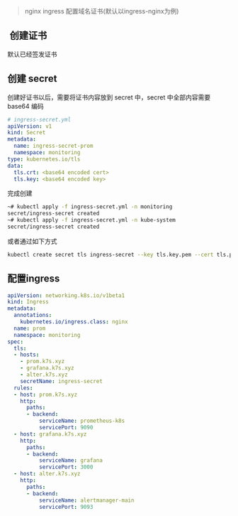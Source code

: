> nginx ingress 配置域名证书(默认以ingress-nginx为例)

##  创建证书

默认已经签发证书

## 创建 secret

创建好证书以后，需要将证书内容放到 secret 中，secret 中全部内容需要 base64 编码

```yaml
# ingress-secret.yml
apiVersion: v1
kind: Secret
metadata:
  name: ingress-secret-prom
  namespace: monitoring
type: kubernetes.io/tls
data:
  tls.crt: <base64 encoded cert>
  tls.key: <base64 encoded key>
```

完成创建

```bash
~# kubectl apply -f ingress-secret.yml -n monitoring
secret/ingress-secret created
~# kubectl apply -f ingress-secret.yml -n kube-system
secret/ingress-secret created
```

或者通过如下方式

```bash
kubectl create secret tls ingress-secret --key tls.key.pem --cert tls.pem
```

## 配置ingress

```yaml
apiVersion: networking.k8s.io/v1beta1
kind: Ingress
metadata:
  annotations:
    kubernetes.io/ingress.class: nginx
  name: prom
  namespace: monitoring
spec:
  tls:
  - hosts:
    - prom.k7s.xyz
    - grafana.k7s.xyz
    - alter.k7s.xyz
    secretName: ingress-secret
  rules:
  - host: prom.k7s.xyz
    http:
      paths:
      - backend:
          serviceName: prometheus-k8s
          servicePort: 9090
  - host: grafana.k7s.xyz
    http:
      paths:
      - backend:
          serviceName: grafana
          servicePort: 3000
  - host: alter.k7s.xyz
    http:
      paths:
      - backend:
          serviceName: alertmanager-main
          servicePort: 9093
```